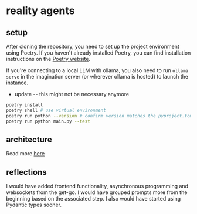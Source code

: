 # reality agents

## setup

After cloning the repository, you need to set up the project environment using Poetry. If you haven't already installed Poetry, you can find installation instructions on the [Poetry website](https://python-poetry.org/docs/).

If you're connecting to a local LLM with ollama, you also need to run `ollama serve` in the imagination server (or wherever ollama is hosted) to launch the instance. 
- update -- this might not be necessary anymore

 ```bash
 poetry install
 poetry shell # use virtual environment
 poetry run python --version # confirm version matches the pyproject.toml
 poetry run python main.py --test
```


## architecture

Read more [here](./reality_agents/README.md)


## reflections

I would have added frontend functionality, asynchronous programming and websockets from the get-go.  I would have grouped prompts more from the beginning based on the associated step.  I also would have started using Pydantic types sooner.  
